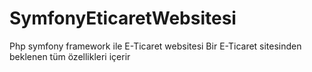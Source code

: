 # SymfonyEticaretWebsitesi
Php symfony framework ile E-Ticaret websitesi 
Bir E-Ticaret sitesinden beklenen tüm özellikleri içerir
